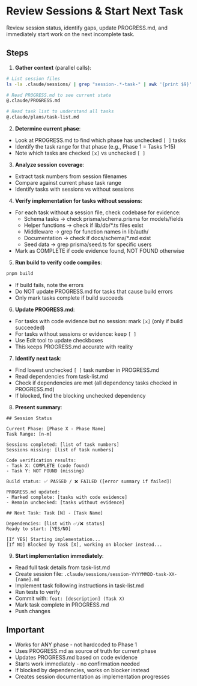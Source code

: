 # Review Sessions & Start Next Task

Review session status, identify gaps, update PROGRESS.md, and immediately start work on the next incomplete task.

## Steps

1. **Gather context** (parallel calls):
```bash
# List session files
ls -la .claude/sessions/ | grep "session-.*-task-" | awk '{print $9}'

# Read PROGRESS.md to see current state
@.claude/PROGRESS.md

# Read task list to understand all tasks
@.claude/plans/task-list.md
```

2. **Determine current phase**:
- Look at PROGRESS.md to find which phase has unchecked `[ ]` tasks
- Identify the task range for that phase (e.g., Phase 1 = Tasks 1-15)
- Note which tasks are checked `[x]` vs unchecked `[ ]`

3. **Analyze session coverage**:
- Extract task numbers from session filenames
- Compare against current phase task range
- Identify tasks with sessions vs without sessions

4. **Verify implementation for tasks without sessions**:
- For each task without a session file, check codebase for evidence:
  - Schema tasks → check prisma/schema.prisma for models/fields
  - Helper functions → check if lib/db/*.ts files exist
  - Middleware → grep for function names in lib/auth/
  - Documentation → check if docs/schema/*.md exist
  - Seed data → grep prisma/seed.ts for specific users
- Mark as COMPLETE if code evidence found, NOT FOUND otherwise

5. **Run build to verify code compiles**:
```bash
pnpm build
```
- If build fails, note the errors
- Do NOT update PROGRESS.md for tasks that cause build errors
- Only mark tasks complete if build succeeds

6. **Update PROGRESS.md**:
- For tasks with code evidence but no session: mark `[x]` (only if build succeeded)
- For tasks without sessions or evidence: keep `[ ]`
- Use Edit tool to update checkboxes
- This keeps PROGRESS.md accurate with reality

7. **Identify next task**:
- Find lowest unchecked `[ ]` task number in PROGRESS.md
- Read dependencies from task-list.md
- Check if dependencies are met (all dependency tasks checked in PROGRESS.md)
- If blocked, find the blocking unchecked dependency

8. **Present summary**:
```
## Session Status

Current Phase: [Phase X - Phase Name]
Task Range: [n-m]

Sessions completed: [list of task numbers]
Sessions missing: [list of task numbers]

Code verification results:
- Task X: COMPLETE (code found)
- Task Y: NOT FOUND (missing)

Build status: ✅ PASSED / ❌ FAILED ([error summary if failed])

PROGRESS.md updated:
- Marked complete: [tasks with code evidence]
- Remain unchecked: [tasks without evidence]

## Next Task: Task [N] - [Task Name]

Dependencies: [list with ✅/❌ status]
Ready to start: [YES/NO]

[If YES] Starting implementation...
[If NO] Blocked by Task [X], working on blocker instead...
```

9. **Start implementation immediately**:
- Read full task details from task-list.md
- Create session file: `.claude/sessions/session-YYYYMMDD-task-XX-[name].md`
- Implement task following instructions in task-list.md
- Run tests to verify
- Commit with: `feat: [description] (Task X)`
- Mark task complete in PROGRESS.md
- Push changes

## Important

- Works for ANY phase - not hardcoded to Phase 1
- Uses PROGRESS.md as source of truth for current phase
- Updates PROGRESS.md based on code evidence
- Starts work immediately - no confirmation needed
- If blocked by dependencies, works on blocker instead
- Creates session documentation as implementation progresses
